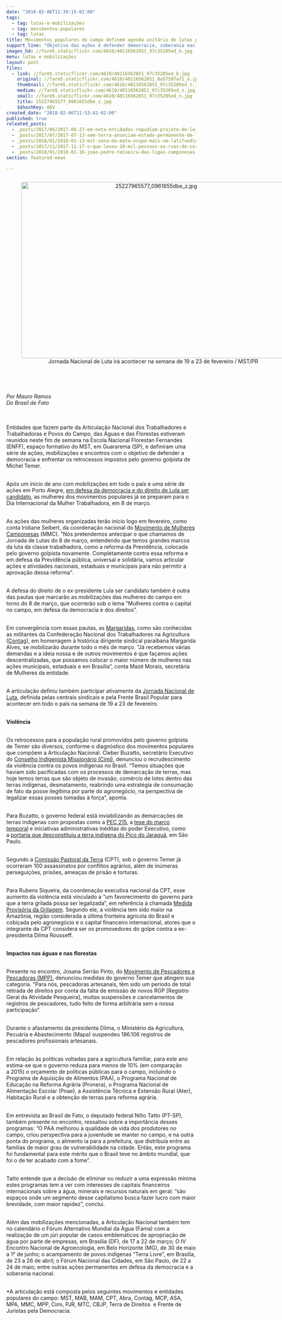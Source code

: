```yaml
---
date: "2018-02-06T11:39:15-02:00"
tags:
  - tag: lutas-e-mobilizações
  - tag: movimentos-populares
  - tag: lutas
title: Movimentos populares do campo definem agenda unitária de lutas pela democracia
support_line: "Objetivo das ações é defender democracia, soberania nacional e direitos\n"
images_hd: //farm5.staticflickr.com/4610/40116562851_97c35205ed_b.jpg
menu: lutas e mobilizações
layout: post
files:
  - link: //farm5.staticflickr.com/4610/40116562851_97c35205ed_b.jpg
    original: //farm5.staticflickr.com/4610/40116562851_8a57507a71_o.jpg
    thumbnail: //farm5.staticflickr.com/4610/40116562851_97c35205ed_t.jpg
    medium: //farm5.staticflickr.com/4610/40116562851_97c35205ed_z.jpg
    small: //farm5.staticflickr.com/4610/40116562851_97c35205ed_n.jpg
    title: 25227965577_0961655dbe_z.jpg
    $$hashKey: 0GV
created_date: "2018-02-06T11:53:42-02:00"
published: true
releated_posts:
  - _posts/2017/06/2017-06-27-em-nota-entidades-repudiam-projeto-de-lei-que-quer-alterar-lei-antiterrorismo.md
  - _posts/2017/07/2017-07-13-sem-terra-anunciam-estado-permanente-de-luta-em-alagoas.md
  - _posts/2018/01/2018-01-13-mst-zona-da-mata-ocupa-mais-um-latifundio-improdutivo.md
  - _posts/2017/11/2017-11-17-o-que-levou-10-mil-pessoas-as-ruas-de-correntina-ba.md
  - _posts/2018/01/2018-01-16-joao-pedro-teixeira-das-ligas-camponesas-e-inscrito-no-livro-dos-herois-da-patria.md
section: featured-news

---
```

<div style="text-align:center">
<figure class="image" style="display:inline-block"><img alt="25227965577_0961655dbe_z.jpg" height="467" src="//farm5.staticflickr.com/4610/40116562851_97c35205ed_b.jpg" width="700" />
<figcaption>Jornada Nacional de Luta ir&aacute; acontecer na semana de 19 a 23 de fevereiro / MST/PR</figcaption>
</figure>
</div>

<p>&nbsp;</p>

<div dir="auto">&nbsp;</div>

<div dir="auto"><em>Por Mauro Ramos</em></div>

<div dir="auto"><em>Do Brasil de Fato</em></div>

<p dir="auto"><br />
<br />
Entidades que fazem parte da Articula&ccedil;&atilde;o Nacional dos Trabalhadores e Trabalhadoras e Povos do Campo, das &Aacute;guas e das Florestas&nbsp;estiveram reunidos neste fim de semana na Escola Nacional Florestan Fernandes (ENFF), espa&ccedil;o formativo do MST,&nbsp;em Guararema (SP), e definiram uma s&eacute;rie de a&ccedil;&otilde;es, mobiliza&ccedil;&otilde;es e&nbsp;encontros com o objetivo de defender a democracia e enfrentar os retrocessos impostos pelo governo golpista de Michel Temer.&nbsp;</p>

<p><br />
Ap&oacute;s um in&iacute;cio de ano&nbsp;com mobiliza&ccedil;&otilde;es em todo o pa&iacute;s e uma s&eacute;rie de a&ccedil;&otilde;es em Porto Alegre,&nbsp;<a href="http://www.brasildefato.com.br/especiais/especial-or-eleicao-sem-lula-e-fraude/">em defesa da democracia e do direito de Lula ser candidato</a>, as mulheres dos movimentos populares j&aacute; se preparam para o Dia Internacional da&nbsp;Mulher&nbsp;Trabalhadora, em 8 de mar&ccedil;o.</p>

<p><br />
As a&ccedil;&otilde;es das mulheres organizadas ter&atilde;o in&iacute;cio logo&nbsp;em fevereiro, como conta Iridiane Seibert, da coordena&ccedil;&atilde;o nacional do&nbsp;<a href="http://www.mmcbrasil.com.br/site/" rel="external" target="_blank">Movimento de Mulheres Camponesas</a>&nbsp;(MMC).&nbsp;&quot;N&oacute;s pretendemos antecipar o que chamamos de Jornada de Lutas do 8 de mar&ccedil;o, entendendo que temos grandes marcos da&nbsp;luta da classe trabalhadora, como a reforma da Previd&ecirc;ncia, colocada pelo governo golpista novamente. Completamente contra essa reforma e em&nbsp;defesa da Previd&ecirc;ncia p&uacute;blica, universal e solid&aacute;ria, vamos articular a&ccedil;&otilde;es e atividades nacionais, estaduais e municipais para n&atilde;o permitir a aprova&ccedil;&atilde;o dessa reforma&quot;.</p>

<p><br />
A defesa do direito de o ex-presidente Lula ser candidato tamb&eacute;m &eacute; outra das pautas que marcar&atilde;o as mobiliza&ccedil;&otilde;es das mulheres do campo&nbsp;em torno do 8 de mar&ccedil;o, que ocorrer&atilde;o sob o lema &quot;Mulheres contra o capital no campo, em defesa da democracia e dos direitos&rdquo;.</p>

<p><br />
Em converg&ecirc;ncia com essas pautas, as&nbsp;<a href="http://transformatoriomargaridas.org.br/" rel="external" target="_blank">Margaridas</a>, como s&atilde;o conhecidas as militantes da Confedera&ccedil;&atilde;o Nacional dos Trabalhadores na Agricultura (<a href="http://www.contag.org.br/" rel="external" target="_blank">Contag</a>), em homenagem &agrave; hist&oacute;rica dirigente sindical paraibana Margarida Alves, se mobilizar&atilde;o durante todo o m&ecirc;s de mar&ccedil;o. &ldquo;J&aacute; recebemos v&aacute;rias demandas&nbsp;e a ideia nossa e de outros movimentos &eacute; que fa&ccedil;amos a&ccedil;&otilde;es descentralizadas, que possamos colocar o maior n&uacute;mero de mulheres nas a&ccedil;&otilde;es municipais, estaduais e em Bras&iacute;lia&rdquo;, conta Maz&eacute; Morais, secret&aacute;ria de Mulheres da entidade.</p>

<p><br />
A articula&ccedil;&atilde;o definiu tamb&eacute;m participar ativamente da&nbsp;<a href="https://www.brasildefato.com.br/2018/02/01/centrais-marcam-novo-protesto-contra-reforma-da-previdencia/">Jornada Nacional de Luta,</a>&nbsp;definida pelas centrais sindicais e pela Frente Brasil Popular para acontecer em todo o pa&iacute;s na semana de 19 a 23 de fevereiro.</p>

<p><br />
<strong>Viol&ecirc;ncia</strong></p>

<p><br />
Os retrocessos para a popula&ccedil;&atilde;o rural promovidos pelo governo golpista de&nbsp;Temer s&atilde;o diversos, conforme o diagn&oacute;stico dos movimentos populares que comp&otilde;em a Articula&ccedil;&atilde;o Nacional. Cleber Buzatto, secret&aacute;rio Executivo do&nbsp;<a href="https://www.cimi.org.br/" rel="external" target="_blank">Conselho Indigenista Mission&aacute;rio (Cimi)</a>, denunciou o recrudescimento da viol&ecirc;ncia contra os povos ind&iacute;genas no Brasil.&nbsp;&ldquo;Temos situa&ccedil;&otilde;es que haviam sido pacificadas com os processos de demarca&ccedil;&atilde;o de terras, mas hoje temos terras que s&atilde;o objeto de invas&atilde;o, com&eacute;rcio de lotes dentro das terras ind&iacute;genas, desmatamento, reabrindo uma estrat&eacute;gia de consuma&ccedil;&atilde;o de fato da posse ileg&iacute;tima por parte do agroneg&oacute;cio, na perspectiva de legalizar essas posses tomadas &agrave;&nbsp;for&ccedil;a&rdquo;, aponta.</p>

<p><br />
Para Buzatto, o governo federal est&aacute; inviabilizando&nbsp;as demarca&ccedil;&otilde;es de terras ind&iacute;genas&nbsp;com propostas como a&nbsp;<a href="https://www.brasildefato.com.br/2017/10/17/congresso-anti-indigena-33-propostas-no-congresso-ameacam-direitos-indigenas/">PEC 215</a>, a&nbsp;<a href="https://www.brasildefato.com.br/2017/08/16/marco-temporal-datar-terras-ancestrais-viola-direitos-indigenas-diz-relatora-da-onu/">tese do marco temporal</a>&nbsp;e iniciativas administrativas in&eacute;ditas do poder Executivo, como a&nbsp;<a href="https://www.brasildefato.com.br/2017/09/15/indigenas-guarani-mantem-ocupacao-no-pico-do-jaragua-e-desligam-torres-de-transmissao/">portaria que desconstituiu a terra ind&iacute;gena do Pico do Jaragu&aacute;</a>, em S&atilde;o Paulo.</p>

<p><br />
Segundo a&nbsp;<a href="https://www.cptnacional.org.br/" rel="external" target="_blank">Comiss&atilde;o Pastoral da Terra</a>&nbsp;(CPT), sob o governo Temer j&aacute; ocorreram 100 assassinatos por conflitos agr&aacute;rios, al&eacute;m de in&uacute;meras persegui&ccedil;&otilde;es, pris&otilde;es, amea&ccedil;as de pris&atilde;o e&nbsp;torturas.</p>

<p><br />
Para Rubens Siqueira, da coordena&ccedil;&atilde;o executiva nacional da CPT, esse aumento da viol&ecirc;ncia est&aacute; vinculado a &ldquo;um favorecimento do governo para que a terra grilada possa ser legalizada&rdquo;, em refer&ecirc;ncia &agrave; chamada&nbsp;<a href="https://www.brasildefato.com.br/2017/07/11/temer-sanciona-mp-da-grilagem-que-aumenta-desmatamento-e-prejudica-reforma-agraria/">Medida Provis&oacute;ria da Grilagem</a>. Segundo ele, a&nbsp;viol&ecirc;ncia tem sido maior na Amaz&ocirc;nia, regi&atilde;o considerada a &uacute;ltima fronteira agr&iacute;cola do Brasil&nbsp;e cobi&ccedil;ada pelo agroneg&oacute;cio e o capital financeiro internacional, atores que o integrante da CPT considera ser os promovedores&nbsp;do golpe contra a ex-presidenta Dilma Rousseff.</p>

<p><br />
<strong>Impactos nas &aacute;guas e nas florestas</strong></p>

<p><br />
Presente no encontro, Josana Serr&atilde;o Pinto, do&nbsp;<a href="http://mpppeloterritorio.blogspot.com/" rel="external" target="_blank">Movimento de Pescadores e Pescadoras (MPP)</a>, denunciou medidas do governo Temer que atingem sua categoria.&nbsp;&ldquo;Para n&oacute;s, pescadoras artesanais, t&ecirc;m sido um per&iacute;odo de total retirada de direitos por conta da falta de emiss&atilde;o de novos RGP [Registro Geral da Atividade Pesqueira], muitas suspens&otilde;es e cancelamentos de registros de pescadores, tudo feito de forma arbitr&aacute;ria sem a nossa participa&ccedil;&atilde;o&rdquo;.</p>

<p><br />
Durante o afastamento da presidenta&nbsp;Dilma, o Minist&eacute;rio da Agricultura, Pecu&aacute;ria e Abastecimento (Mapa) suspendeu 186.106 registros de pescadores profissionais artesanais.</p>

<p><br />
Em rela&ccedil;&atilde;o &agrave;s pol&iacute;ticas voltadas para a agricultura familiar, para este ano estima-se que o governo reduza para menos de 10% (em compara&ccedil;&atilde;o a&nbsp;2015) o or&ccedil;amento de pol&iacute;ticas p&uacute;blicas para o campo, incluindo o Programa de Aquisi&ccedil;&atilde;o de Alimentos (PAA), o Programa Nacional de Educa&ccedil;&atilde;o na Reforma Agr&aacute;ria (Pronera), o Programa Nacional de Alimenta&ccedil;&atilde;o Escolar (Pnae), a Assist&ecirc;ncia T&eacute;cnica e Extens&atilde;o Rural (Ater), Habita&ccedil;&atilde;o Rural e a obten&ccedil;&atilde;o de terras para reforma agr&aacute;ria.</p>

<p><br />
Em entrevista ao&nbsp;Brasil de Fato, o deputado federal Nilto Tatto (PT-SP), tamb&eacute;m&nbsp;presente no encontro, ressaltou sobre a import&acirc;ncia desses programas: &ldquo;O PAA&nbsp;melhorou a qualidade de vida dos produtores no campo, criou perspectiva para a juventude se manter no campo, e na outra ponta do programa, o alimento ia para a prefeitura, que distribu&iacute;a entre as fam&iacute;lias de maior grau de vulnerabilidade na cidade. Ent&atilde;o, este programa foi fundamental para este m&eacute;rito que o Brasil teve no &acirc;mbito mundial, que foi o de ter acabado com a fome&rdquo;.</p>

<p><br />
Tatto&nbsp;entende que a decis&atilde;o de eliminar ou reduzir a uma express&atilde;o m&iacute;nima estes programas tem a ver com interesses de capitais financeiros internacionais sobre a &aacute;gua, minerais e recursos naturais em geral: &ldquo;s&atilde;o espa&ccedil;os onde um segmento desse capitalismo busca fazer lucro com maior brevidade, com maior rapidez&rdquo;, conclui.</p>

<p><br />
Al&eacute;m das mobiliza&ccedil;&otilde;es mencionadas, a Articula&ccedil;&atilde;o Nacional tamb&eacute;m tem no calend&aacute;rio&nbsp;o F&oacute;rum Alternativo Mundial da &Aacute;gua (Fama) com a realiza&ccedil;&atilde;o de um j&uacute;ri popular de casos emblem&aacute;ticos de apropria&ccedil;&atilde;o de &aacute;gua por parte de empresas, em Bras&iacute;lia (DF), de 17 a 22 de mar&ccedil;o;&nbsp;O IV Encontro Nacional de Agroecologia, em Belo Horizonte (MG), de 30 de maio a 1&deg; de junho; o&nbsp;acampamento de povos ind&iacute;genas &ldquo;Terra Livre&rdquo;, em Bras&iacute;lia, de 23 a 26 de abril; o F&oacute;rum Nacional das Cidades, em S&atilde;o Paulo,&nbsp;de 22 a 24 de maio; entre outras a&ccedil;&otilde;es permanentes em defesa da democracia e a soberania nacional.&nbsp;</p>

<p><br />
*A articula&ccedil;&atilde;o est&aacute; composta pelos seguintes movimentos e entidades populares do campo:&nbsp;MST,&nbsp;MAB, MAM, CPT, Abra, Contag, MCP, ASA, MPA, MMC, MPP, Cimi, PJR, MTC, CBJP, Terra de Direitos&nbsp; e Frente de Juristas pela Democracia.</p>
